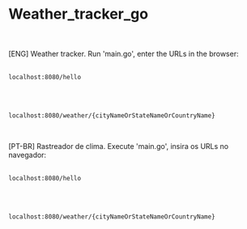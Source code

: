 # Weather_tracker_go
<br>
<br>
[ENG] Weather tracker. Run 'main.go', enter the URLs in the browser:
<br>
<br>

```
localhost:8080/hello
```
<br>
<br>

```
localhost:8080/weather/{cityNameOrStateNameOrCountryName}
```
<br>

[PT-BR] Rastreador de clima. Execute 'main.go', insira os URLs no navegador:
<br>
<br>

```
localhost:8080/hello
```
<br>
<br>

```
localhost:8080/weather/{cityNameOrStateNameOrCountryName}
```
<br>
